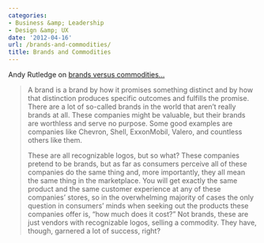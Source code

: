 ```yaml
---
categories:
- Business &amp; Leadership
- Design &amp; UX
date: '2012-04-16'
url: /brands-and-commodities/
title: Brands and Commodities
---
```


Andy Rutledge on <a href="http://www.andyrutledge.com/of-brands-and-commodities.php">brands versus commodities...</a>

<blockquote>A brand is a brand by how it promises something distinct and by how that distinction produces specific outcomes and fulfills the promise. There are a lot of so-called brands in the world that aren’t really brands at all. These companies might be valuable, but their brands are worthless and serve no purpose. Some good examples are companies like Chevron, Shell, ExxonMobil, Valero, and countless others like them.

These are all recognizable logos, but so what? These companies pretend to be brands, but as far as consumers perceive all of these companies do the same thing and, more importantly, they all mean the same thing in the marketplace. You will get exactly the same product and the same customer experience at any of these companies’ stores, so in the overwhelming majority of cases the only question in consumers’ minds when seeking out the products these companies offer is, “how much does it cost?” Not brands, these are just vendors with recognizable logos, selling a commodity. They have, though, garnered a lot of success, right?</blockquote>